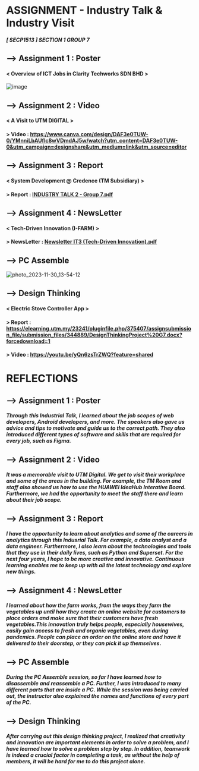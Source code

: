 # ASSIGNMENT - Industry Talk & Industry Visit
##### [ SECP1513 ] SECTION 1 GROUP 7 
## --> Assignment 1 : Poster
#### < Overview of ICT Jobs in Clarity Techworks SDN BHD >
  ![image](https://github.com/leomxue/eportfolio.github.io/assets/147922134/a90a32cb-e8c1-4f2e-9bb3-432a8660654f)

## --> Assignment 2 : Video
#### < A Visit to UTM DIGITAL >
 #### > Video : https://www.canva.com/design/DAF3e0TUW-0/YMnniLbAUflc8wVDmdAJ5w/watch?utm_content=DAF3e0TUW-0&utm_campaign=designshare&utm_medium=link&utm_source=editor

## --> Assignment 3 : Report
#### < System Development @ Credence (TM Subsidiary) >
 #### > Report : [INDUSTRY TALK 2 - Group 7.pdf](https://github.com/leomxue/eportfolio.github.io/files/13897318/INDUSTRY.TALK.2.-.Group.7.pdf)

## --> Assignment 4 : NewsLetter
#### < Tech-Driven Innovation (I-FARM) >
 #### > NewsLetter : [Newsletter IT3 (Tech-Driven Innovation).pdf](https://github.com/leomxue/eportfolio.github.io/files/14032995/Newsletter.IT3.Tech-Driven.Innovation.pdf)

 
## --> PC Assemble
![photo_2023-11-30_13-54-12](https://github.com/leomxue/eportfolio.github.io/assets/147922134/b4c4b19c-8f0f-4fc3-a233-1c7e01aeea2e)

## --> Design Thinking
#### < Electric Stove Controller App >
 #### > Report : https://elearning.utm.my/23241/pluginfile.php/375407/assignsubmission_file/submission_files/344889/DesignThinkingProject%20G7.docx?forcedownload=1
 #### > Video : https://youtu.be/yQn6zsTrZWQ?feature=shared

# REFLECTIONS 
## --> Assignment 1 : Poster
##### Through this Industrial Talk, I learned about the job scopes of web developers, Android developers, and more. The speakers also gave us advice and tips to motivate and guide us to the correct path. They also introduced different types of software and skills that are required for every job, such as Figma.

## --> Assignment 2 : Video
##### It was a memorable visit to UTM Digital. We get to visit their workplace and some of the areas in the building. For example, the TM Room and staff also showed us how to use the HUAWEI IdeaHub Interative Board. Furthermore, we had the opportunity to meet the staff there and learn about their job scope.

## --> Assignment 3 : Report
##### I have the opportunity to learn about analytics and some of the careers in analytics through this Indusrial Talk. For example, a data analyst and a data engineer. Furthermore, I also learn about the technologies and tools that they use in their daily lives, such as Python and Superset. For the next four years, I hope to be more creative and innovative. Continuous learning enables me to keep up with all the latest technology and explore new things.

## --> Assignment 4 : NewsLetter
##### I learned about how the farm works, from the ways they farm the vegetables up until how they create an online website for customers to place orders and make sure that their customers have fresh vegetables.This innovation truly helps people, especially housewives, easily gain access to fresh and organic vegetables, even during pandemics. People can place an order on the online store and have it delivered to their doorstep, or they can pick it up themselves.

## --> PC Assemble
##### During the PC Assemble session, so far I have learned how to disassemble and reassemble a PC. Further, I was introduced to many different parts that are inside a PC. While the session was being carried out, the instructor also explained the names and functions of every part of the PC.

## --> Design Thinking
##### After carrying out this design thinking project, I realized that creativity and innovation are important elements in order to solve a problem, and I have learned how to solve a problem step by step. In addition, teamwork is indeed a crucial factor in completing a task, as without the help of members, it will be hard for me to do this project alone.

